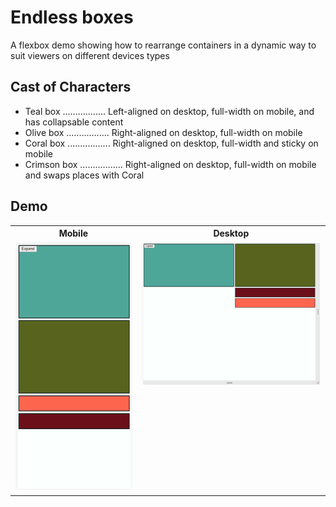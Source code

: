 # Endless boxes

A flexbox demo showing how to rearrange containers in a dynamic way to suit viewers on
different devices types

## Cast of Characters

- Teal box ................. Left-aligned on desktop, full-width on mobile, and has collapsable content
- Olive box ................. Right-aligned on desktop, full-width on mobile
- Coral box ................. Right-aligned on desktop, full-width and sticky on mobile
- Crimson box ................. Right-aligned on desktop, full-width on mobile and swaps places with Coral

## Demo

<table>
<tr>
<th>Mobile</th>
<th>Desktop</th>
</th>
<tr>
<td valign="top">
  <img width="500px" src="./screenshots/mobile-view.png"/>
</td>
<td valign="top">
  <img width="800px" src="./screenshots/desktop-view.png"/>
</td>
